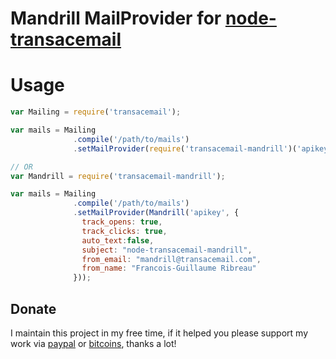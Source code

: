 Mandrill MailProvider for [node-transacemail](https://github.com/FGRibreau/node-transacemail)
===========================================

Usage
=====

```JavaScript
var Mailing = require('transacemail');

var mails = Mailing
              .compile('/path/to/mails')
              .setMailProvider(require('transacemail-mandrill')('apikey'));

// OR
var Mandrill = require('transacemail-mandrill');

var mails = Mailing
              .compile('/path/to/mails')
              .setMailProvider(Mandrill('apikey', {
                track_opens: true,
                track_clicks: true,
                auto_text:false,
                subject: "node-transacemail-mandrill",
                from_email: "mandrill@transacemail.com",
                from_name: "Francois-Guillaume Ribreau"
              }));
```

## Donate

I maintain this project in my free time, if it helped you please support my work via [paypal](https://paypal.me/fgribreau) or [bitcoins](https://www.coinbase.com/fgribreau), thanks a lot!
